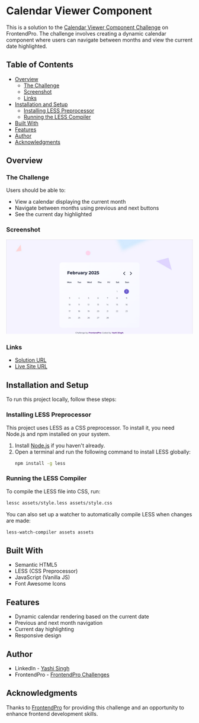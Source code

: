 # Calendar Viewer Component

This is a solution to the [Calendar Viewer Component Challenge](https://www.frontendpro.dev/frontend-coding-challenges/calendar-viewer-component-KnvtY1kLkwCisNB2LTsG) on FrontendPro. The challenge involves creating a dynamic calendar component where users can navigate between months and view the current date highlighted.

## Table of Contents

- [Overview](#overview)
  - [The Challenge](#the-challenge)
  - [Screenshot](#screenshot)
  - [Links](#links)
- [Installation and Setup](#installation-and-setup)
  - [Installing LESS Preprocessor](#installing-less-preprocessor)
  - [Running the LESS Compiler](#running-the-less-compiler)
- [Built With](#built-with)
- [Features](#features)
- [Author](#author)
- [Acknowledgments](#acknowledgments)

## Overview

### The Challenge

Users should be able to:
- View a calendar displaying the current month
- Navigate between months using previous and next buttons
- See the current day highlighted

### Screenshot

![Calendar Viewer Screenshot](images/desktop-design.png)

### Links

- [Solution URL](#)
- [Live Site URL](#)

## Installation and Setup

To run this project locally, follow these steps:

### Installing LESS Preprocessor

This project uses LESS as a CSS preprocessor. To install it, you need Node.js and npm installed on your system.

1. Install [Node.js](https://nodejs.org/) if you haven't already.
2. Open a terminal and run the following command to install LESS globally:
   ```sh
   npm install -g less
   ```

### Running the LESS Compiler

To compile the LESS file into CSS, run:

```sh
lessc assets/style.less assets/style.css
```

You can also set up a watcher to automatically compile LESS when changes are made:

```sh
less-watch-compiler assets assets
```

## Built With

- Semantic HTML5
- LESS (CSS Preprocessor)
- JavaScript (Vanilla JS)
- Font Awesome Icons

## Features

- Dynamic calendar rendering based on the current date
- Previous and next month navigation
- Current day highlighting
- Responsive design

## Author

- LinkedIn - [Yashi Singh](https://www.linkedin.com/in/yashi-singh-b4143a246)
- FrontendPro - [FrontendPro Challenges](https://www.frontendpro.dev/frontend-coding-challenges)

## Acknowledgments

Thanks to [FrontendPro](https://www.frontendpro.dev/) for providing this challenge and an opportunity to enhance frontend development skills.